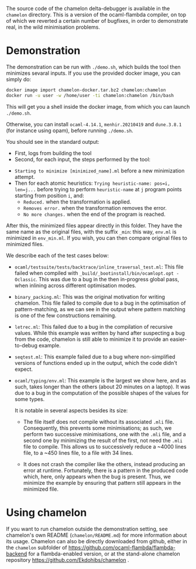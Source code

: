 
 The source code of the chamelon delta-debugger is available in the `chamelon` directory.
 This is a version of the ocaml-flambda compiler, on top of which we reverted a certain
 number of bugfixes, in order to demonstrate real, in the wild minimisation problems.

Demonstration
=============

The demonstration can be run with `./demo.sh`, which builds the tool then minimizes 
sevaral inputs. If you use the provided docker image, you can simply do:
```bash
docker image import chamelon-docker.tar.bz2 chamelon:chamelon
docker run -u user -w /home/user -ti chamelon:chamelon /bin/bash
```
This will get you a shell inside the docker image, from which you can launch `./demo.sh`.

Otherwise, you can install `ocaml-4.14.1`, `menhir.20210419` and `dune.3.8.1` (for
instance using opam), before running `./demo.sh`.

You should see in the standard output:
+ First, logs from building the tool
+ Second, for each input, the steps performed by the tool:
 - `Starting to minimize [minimized_name].ml` before a new minimization attempt.
 - Then for each atomic heuristics: `Trying heuristic-name: pos=i, len=j...` before trying
   to perform `heuristic-name` at `j` program points starting from position `i`, and:
   * `Reduced.` when the transformation is applied.
   * `Removes error.` when the transformation removes the error.
   * `No more changes.` when the end of the program is reached.

After this, the minimized files appear directly in this folder. They have the same name as
the original files, with the suffix `_min`: this way, `env.ml` is minimized in `env_min.ml`.
If you wish, you can then compare original files to minimized files.

We describe each of the test cases below:

- `ocaml/testsuite/tests/backtrace/inline_traversal_test.ml`:
  This file failed when compiled with `_build/_bootinstall/bin/ocamlopt.opt -Oclassic`.
  This was due to a bug in the then in-progress global pass, when inlining across
  different optimisation modes.

- `binary_packing.ml`:
  This was the original motivation for writing chamelon. This file failed to compile due
  to a bug in the optimisation of pattern-matching, as we can see in the output where
  pattern matching is one of the few constructions remaining.

- `letrec.ml`:
  This failed due to a bug in the compilation of recursive values. While this example
  was written by hand after suspecting a bug from the code, chamelon is still able to
  minimize it to provide an easier-to-debug example.

- `seqtest.ml`:
  This example failed due to a bug where non-simplified versions of functions ended up
  in the output, which the code didn't expect.

- `ocaml/typing/env.ml`:
  This example is the largest we show here, and as such, takes longer than the others
  (about 20 minutes on a laptop).
  It was due to a bug in the computation of the possible shapes of the values for some
  types.

  It is notable in several aspects besides its size:

  - The file itself does not compile without its associated `.mli` file. Consequently,
    this prevents some minimisations; as such, we perform two successive minimisations,
    one with the `.mli` file, and a second one by minimizing the result of the first,
    not need the `.mli` file to compile. This allows us to successively reduce a ~4000
    lines file, to a ~450 lines file, to a file with 34 lines.

  - It does not crash the compiler like the others, instead producing an error at runtime.
    Fortunately, there is a pattern in the produced code which, here, only appears when
    the bug is present. Thus, we minimize the example by ensuring that pattern still
    appears in the minimized file.


Using chamelon
==============

If you want to run chamelon outside the demonstration setting, see chamelon's own README
(`chamelon/README.md`) for more information about its usage. Chamelon can also be directly
downloaded from github, either in the `chamelon` subfolder of
https://github.com/ocaml-flambda/flambda-backend for a flambda-enabled version, or at
the stand-alone chamelon repository https://github.com/Ekdohibs/chamelon .



